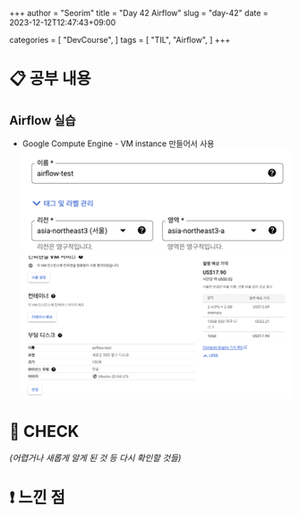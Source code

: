 +++
author = "Seorim"
title =  "Day 42 Airflow"
slug = "day-42"
date = 2023-12-12T12:47:43+09:00

categories = [
    "DevCourse",
]
tags = [
    "TIL", "Airflow", 
]
+++

# 📋 공부 내용

## Airflow 실습

-   Google Compute Engine - VM instance 만들어서 사용
    ![Alt text](image.png)
    ![Alt text](image-3.png)

###

# 👀 CHECK

_<span style = "font-size:15px">(어렵거나 새롭게 알게 된 것 등 다시 확인할 것들)</span>_

# ❗ 느낀 점

